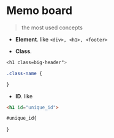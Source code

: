 # Memo board
>the most used concepts

- **Element**. like `<div>, <h1>, <footer>`


- **Class**. 
```css
<h1 class=big-header">

.class-name {

}

```


- **ID**. like 
```html
<h1 id="unique_id">

#unique_id{
    
}
```